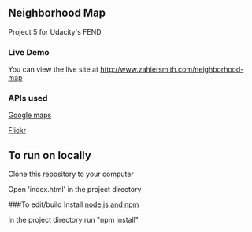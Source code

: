 ## Neighborhood Map
Project 5 for Udacity's FEND

### Live Demo
You can view the live site at http://www.zahiersmith.com/neighborhood-map


### APIs used
[Google maps](https://developers.google.com/maps/)

[Flickr](https://www.flickr.com/services/api/)

## To run on locally
Clone this repository to your computer

Open 'index.html' in the project directory

###To edit/build
Install [node.js and npm](https://nodejs.org/en/)

In the project directory run "npm install"
